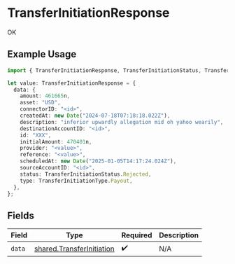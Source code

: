 # TransferInitiationResponse

OK

## Example Usage

```typescript
import { TransferInitiationResponse, TransferInitiationStatus, TransferInitiationType } from "@formance/formance-sdk/sdk/models/shared";

let value: TransferInitiationResponse = {
  data: {
    amount: 461665n,
    asset: "USD",
    connectorID: "<id>",
    createdAt: new Date("2024-07-18T07:18:18.022Z"),
    description: "inferior upwardly allegation mid oh yahoo wearily",
    destinationAccountID: "<id>",
    id: "XXX",
    initialAmount: 470401n,
    provider: "<value>",
    reference: "<value>",
    scheduledAt: new Date("2025-01-05T14:17:24.024Z"),
    sourceAccountID: "<id>",
    status: TransferInitiationStatus.Rejected,
    type: TransferInitiationType.Payout,
  },
};
```

## Fields

| Field                                                                         | Type                                                                          | Required                                                                      | Description                                                                   |
| ----------------------------------------------------------------------------- | ----------------------------------------------------------------------------- | ----------------------------------------------------------------------------- | ----------------------------------------------------------------------------- |
| `data`                                                                        | [shared.TransferInitiation](../../../sdk/models/shared/transferinitiation.md) | :heavy_check_mark:                                                            | N/A                                                                           |